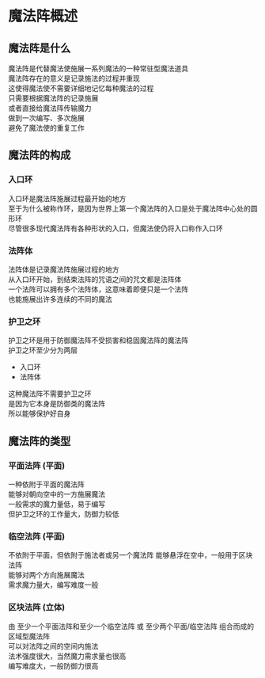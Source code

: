 # 魔法阵概述

## 魔法阵是什么
魔法阵是代替魔法使施展一系列魔法的一种常驻型魔法道具  
魔法阵存在的意义是记录施法的过程并重现  
这使得魔法使不需要详细地记忆每种魔法的过程  
只需要根据魔法阵的记录施展  
或者直接给魔法阵传输魔力  
做到一次编写、多次施展  
避免了魔法使的重复工作  

## 魔法阵的构成
### 入口环
入口环是魔法阵施展过程最开始的地方  
至于为什么被称作环，是因为世界上第一个魔法阵的入口是处于魔法阵中心处的圆形环  
尽管很多现代魔法阵有各种形状的入口，但魔法使仍将入口称作入口环  

### 法阵体
法阵体是记录魔法阵施展过程的地方  
从入口环开始，到结束法阵的咒语之间的咒文都是法阵体  
一个法阵可以拥有多个法阵体，这意味着即便只是一个法阵  
也能施展出许多连续的不同的魔法  

### 护卫之环
护卫之环是用于防御魔法阵不受损害和稳固魔法阵的魔法阵  
护卫之环至少分为两层
* 入口环
* 法阵体

这种魔法阵不需要护卫之环  
是因为它本身是防御类的魔法阵  
所以能够保护好自身  

## 魔法阵的类型
### 平面法阵 (平面)
一种依附于平面的魔法阵  
能够对朝向空中的一方施展魔法  
一般需求的魔力量低，易于编写  
但护卫之环的工作量大，防御力较低  

### 临空法阵 (平面)
不依附于平面，但依附于施法者或另一个魔法阵
能够悬浮在空中，一般用于区块法阵  
能够对两个方向施展魔法  
需求魔力量大，编写难度一般  

### 区块法阵 (立体)
由 至少一个平面法阵和至少一个临空法阵 或 至少两个平面/临空法阵 组合而成的区域型魔法阵  
可以对法阵之间的空间内施法  
法术强度很大，当然魔力需求量也很高  
编写难度大，一般防御力很高  
